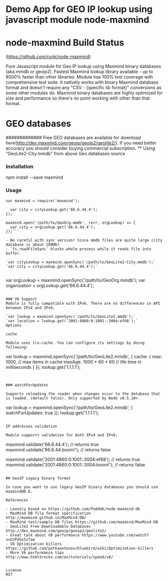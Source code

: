 # Demo App for GEO IP lookup using javascript module node-maxmind


# node-maxmind Build Status
(https://github.com/runk/node-maxmind)

Pure Javascript module for Geo IP lookup using Maxmind binary databases (aka mmdb or geoip2). Fastest Maxmind lookup library available - up to 8000% faster than other libraries. Module has 100% test coverage with comprehensive test suite. It natively works with binary Maxmind database format and doesn't require any "CSV - {specific lib format}" conversions as some other modules do. Maxmind binary databases are highly optimized for size and performance so there's no point working with other than that format.


# GEO databases
#############
Free GEO databases are available for download here(http://dev.maxmind.com/geoip/geoip2/geolite2/). If you need better accuracy you should consider buying commercial subscription.
** Using "GeoLite2-City.mmdb" from above Geo databases source



### Installation
npm install --save maxmind

### Usage
`var maxmind = require('maxmind');`

```maxmind.open('/path/to/GeoLite2-City.mmdb', (err, cityLookup) => {
  var city = cityLookup.get('66.6.44.4');
});

maxmind.open('/path/to/GeoOrg.mmdb', (err, orgLookup) => {
  var city = orgLookup.get('66.6.44.4');
});```

- Be careful with sync version! Since mmdb files are quite large (city database is about 100Mb)
- `fs.readFileSync` blocks whole process while it reads file into buffer.

`var cityLookup = maxmind.openSync('/path/to/GeoLite2-City.mmdb');`
`var city = cityLookup.get('66.6.44.4');`


```
var orgLookup = maxmind.openSync('/path/to/GeoOrg.mmdb');
var organization = orgLookup.get('66.6.44.4');
```

### V6 Support
Module is fully campatible with IPv6. There are no differences in API between IPv4 and IPv6.

`var lookup = maxmind.openSync('/path/to/GeoLite2.mmdb');`
`var location = lookup.get('2001:4860:0:1001::3004:ef68');`
Options

cache

Module uses lru-cache. You can configure its settings by doing following:

```
var lookup = maxmind.openSync('/path/to/GeoLite2.mmdb', {
  cache: {
    max: 1000, // max items in cache
    maxAge: 1000 * 60 * 60 // life time in milliseconds
  }
});
lookup.get('1.1.1.1');
```


### watchForUpdates

Supports reloading the reader when changes occur to the database that is loaded. (default false). Only supported by Node v0.5.10+.

```
var lookup = maxmind.openSync('/path/to/GeoLite2.mmdb', { watchForUpdates: true });
lookup.get('1.1.1.1');
```

IP addresses validation

Module supports validation for both IPv4 and IPv6:

```
maxmind.validate('66.6.44.4'); // returns true
maxmind.validate('66.6.44.boom!'); // returns false

maxmind.validate('2001:4860:0:1001::3004:ef68'); // returns true
maxmind.validate('2001:4860:0:1001::3004:boom!'); // returns false
```

## GeoIP Legacy binary format

In case you want to use legacy GeoIP binary databases you should use maxmind@0.6.

References

- Loosely based on https://github.com/PaddeK/node-maxmind-db
- MaxMind DB file format specification http://maxmind.github.io/MaxMind-DB/
- MaxMind test/sample DB files https://github.com/maxmind/MaxMind-DB
- GeoLite2 Free Downloadable Databases http://dev.maxmind.com/geoip/geoip2/geolite2/
- Great talk about V8 performance https://www.youtube.com/watch?v=UJPdhx5zTaw
- V8 Optimization killers https://github.com/petkaantonov/bluebird/wiki/Optimization-killers
- More V8 performance tips http://www.html5rocks.com/en/tutorials/speed/v8/


License
MIT

